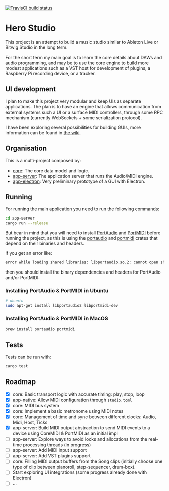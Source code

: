 [![TravisCI build status](https://travis-ci.org/chris-zen/hero-studio.svg)](https://travis-ci.org/chris-zen/hero-studio)

# Hero Studio

This project is an attempt to build a music studio similar to Ableton Live or Bitwig Studio in the long term.

For the short term my main goal is to learn the core details about DAWs and audio programming, and may be to use the core engine to build more modest applications such as a VST host for development of plugins, a Raspberry Pi recording device, or a tracker.

## UI development

I plan to make this project very modular and keep UIs as separate applications. The plan is to have an engine that allows communication from external systems such a UI or a surface MIDI controllers, through some RPC mechanism (currently WebSockets + some serialization protocol).

I have been exploring several possibilities for building GUIs, more information can be found in [the wiki](https://github.com/chris-zen/hero-studio/wiki).

## Organisation

This is a multi-project composed by:

- [core](core): The core data model and logic.
- [app-server](app-server): The application server that runs the Audio/MIDI engine.
- [app-electron](app-electron): Very preliminary prototype of a GUI with Electron.

## Running

For running the main application you need to run the following commands:

```sh
cd app-server
cargo run --release
```

But bear in mind that you will need to install [PortAudio](http://www.portaudio.com/download.html) and [PortMIDI](http://portmedia.sourceforge.net/portmidi/) before running the project, as this is using the [portaudio](https://docs.rs/crate/portaudio/0.7.0) and [portmidi](https://crates.io/crates/portmidi) crates that depend on their binaries and headers.

If you get an error like:

```sh
error while loading shared libraries: libportaudio.so.2: cannot open shared object file: No such file or directory
```

then you should install the binary dependencies and headers for PortAudio and/or PortMIDI:

### Installing PortAudio & PortMIDI in Ubuntu

```sh
# ubuntu
sudo apt-get install libportaudio2 libportmidi-dev
```

### Installing PortAudio & PortMIDI in MacOS

```sh
brew install portaudio portmidi
```

## Tests

Tests can be run with:

```sh
cargo test
```

## Roadmap

- [x] core: Basic transport logic with accurate timing: play, stop, loop
- [x] app-native: Allow MIDI configuration through `studio.toml`
- [x] core: MIDI bus system
- [x] core: Implement a basic metronome using MIDI notes
- [x] core: Management of time and sync between different clocks: Audio, Midi, Host, Ticks
- [x] app-server: Build MIDI output abstraction to send MIDI events to a device using CoreMIDI & PortMIDI as an initial impl
- [ ] app-server: Explore ways to avoid locks and allocations from the real-time processing threads (in progress)
- [ ] app-server: Add MIDI input support
- [ ] app-server: Add VST plugins support
- [ ] core: Filling MIDI output buffers from the Song clips (initially choose one type of clip between pianoroll, step-sequencer, drum-box).
- [ ] Start exploring UI integrations (some progress already done with Electron)
- [ ] ...
